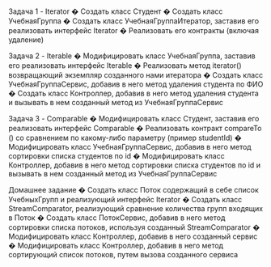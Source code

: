 Задача 1 - Iterator
� Создать класс Студент
� Создать класс УчебнаяГруппа
� Создать класс УчебнаяГруппаИтератор, заставив его реализовать
интерфейс Iterator
� Реализовать его контракты (включая удаление)

Задача 2 - Iterable
� Модифицировать класс УчебнаяГруппа, заставив его реализовать
интерфейс Iterable
� Реализовать метод iterator() возвращающий экземпляр созданного нами
итератора
� Создать класс УчебнаяГруппаСервис, добавив в него метод удаления
студента по ФИО
� Создать класс Контроллер, добавив в него метод удаления студента и
вызывать в нем созданный метод из УчебнаяГруппаСервис

Задача 3 - Comparable
� Модифицировать класс Студент, заставив его реализовать интерфейс
Comparable
� Реализовать контракт compareTo () со сравнением по какому-либо
параметру (пример studentId)
� Модифицировать класс УчебнаяГруппаСервис, добавив в него метод
сортировки списка студентов по id
� Модифицировать класс Контроллер, добавив в него метод сортировки
списка студентов по id и вызывать в нем созданный метод из
УчебнаяГруппаСервис

Домашнее задание
� Создать класс Поток содержащий в себе список УчебныхГрупп и
реализующий интерфейс Iterator
� Создать класс StreamComparator, реализующий сравнение количества групп
входящих в Поток
� Создать класс ПотокСервис, добавив в него метод сортировки списка
потоков, используя созданный StreamComparator
� Модифицировать класс Контроллер, добавив в него созданный сервис
� Модифицировать класс Контроллер, добавив в него метод сортирующий
список потоков, путем вызова созданного сервиса